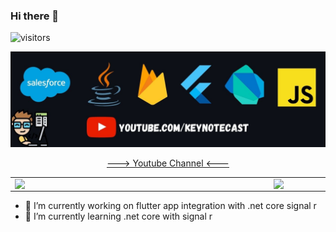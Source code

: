 ### Hi there 👋

![visitors](https://visitor-badge.laobi.icu/badge?page_id=fpatelm.visitor-badge)

![Faizal](https://github.com/fpatelm/fpatelm/blob/main/banner.jpg)
<p align="center">
  <a href="https://www.youtube.com/keynotecast" target="_blank">---> Youtube Channel <---</a>
</p>
<center>
  <table>
    <tr>
        <td><img width="400px" align="left" src="https://github-readme-stats.vercel.app/api/top-langs/?username=fpatelm&hide=html&layout=compact&theme=dark" /></td>
        <td><img width="495px" align="left" src="https://github-readme-stats.vercel.app/api?username=fpatelm&theme=dark" /></td>
    </tr>   
  </table>
</center>

- 🔭 I’m currently working on flutter app integration with .net core signal r
- 🌱 I’m currently learning .net core with signal r
<!--
**fpatelm/fpatelm** is a ✨ _special_ ✨ repository because its `README.md` (this file) appears on your GitHub profile.

Here are some ideas to get you started:

- 🔭 I’m currently working on ...
- 🌱 I’m currently learning ...
- 👯 I’m looking to collaborate on ...
- 🤔 I’m looking for help with ...
- 💬 Ask me about ...
- 📫 How to reach me: ...
- 😄 Pronouns: ...
- ⚡ Fun fact: ...
-->
